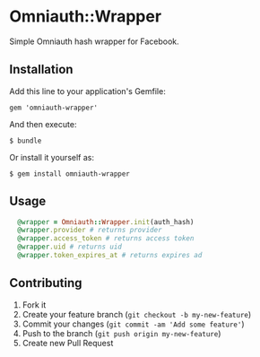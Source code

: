 # Omniauth::Wrapper

Simple Omniauth hash wrapper for Facebook.

## Installation

Add this line to your application's Gemfile:

    gem 'omniauth-wrapper'

And then execute:

    $ bundle

Or install it yourself as:

    $ gem install omniauth-wrapper

## Usage

``` ruby
  @wrapper = Omniauth::Wrapper.init(auth_hash)
  @wrapper.provider # returns provider
  @wrapper.access_token # returns access token
  @wrapper.uid # returns uid
  @wrapper.token_expires_at # returns expires ad
```

## Contributing

1. Fork it
2. Create your feature branch (`git checkout -b my-new-feature`)
3. Commit your changes (`git commit -am 'Add some feature'`)
4. Push to the branch (`git push origin my-new-feature`)
5. Create new Pull Request
